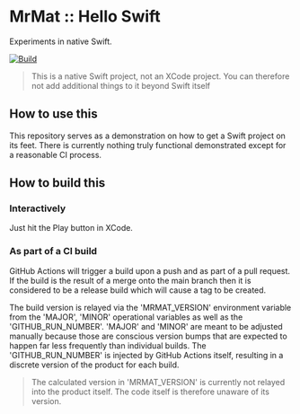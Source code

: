 # MrMat :: Hello Swift

Experiments in native Swift.

[![Build](https://github.com/MrMatAP/mrmat-hello-swift/actions/workflows/build.yml/badge.svg)](https://github.com/MrMatAP/mrmat-hello-swift/actions/workflows/build.yml)

> This is a native Swift project, not an XCode project. You can therefore not add additional things to it beyond Swift itself

## How to use this

This repository serves as a demonstration on how to get a Swift project on its feet. There is currently nothing truly functional demonstrated except for a reasonable CI process.

## How to build this

### Interactively

Just hit the Play button in XCode.

### As part of a CI build

GitHub Actions will trigger a build upon a push and as part of a pull request. If the build is the result of a merge onto the main branch then it is considered to be a
release build which will cause a tag to be created.

The build version is relayed via the 'MRMAT_VERSION' environment variable from the 'MAJOR', 'MINOR' operational
variables as well as the 'GITHUB_RUN_NUMBER'. 'MAJOR' and 'MINOR' are meant to be adjusted manually because those are
conscious version bumps that are expected to happen far less frequently than individual builds. The 'GITHUB_RUN_NUMBER'
is injected by GitHub Actions itself, resulting in a discrete version of the product for each build.

> The calculated version in 'MRMAT_VERSION' is currently not relayed into the product itself. The code itself
> is therefore unaware of its version.
